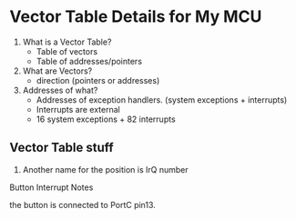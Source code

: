# Vector Table Details for My MCU


1. What is a Vector Table?
   - Table of vectors
   - Table of addresses/pointers
2. What are Vectors?
   - direction (pointers or addresses)
4. Addresses of what?
   - Addresses of exception handlers. (system exceptions + interrupts)
   - Interrupts are external
   - 16 system exceptions + 82 interrupts
  
## Vector Table stuff
1. Another name for the position is IrQ number


Button Interrupt Notes 

the button is connected to PortC pin13. 

